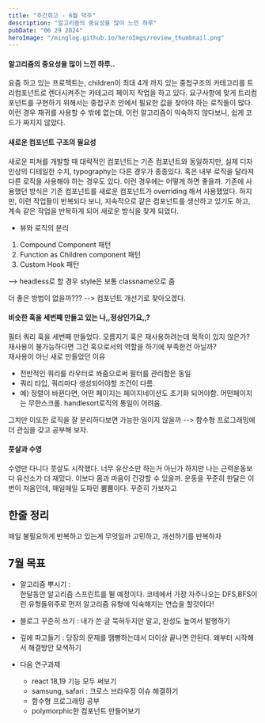```yaml
---
title: "주간회고 - 6월 막주"
description: "알고리즘의 중요성을 많이 느낀 하루"
pubDate: "06 29 2024"
heroImage: "/minglog.github.io/heroImgs/review_thumbnail.png"
---
```


#### 알고리즘의 중요성을 많이 느낀 하루..

요즘 하고 있는 프로젝트는, children이 최대 4개 까지 있는 중첩구조의 카테고리를
트리컴포넌트로 렌더시켜주는 카테고리 페이지 작업을 하고 있다.
요구사항에 맞게 트리컴포넌트를 구현하기 위해서는 중첩구조 안에서 필요한 값을 찾아야 하는 로직들이 많다.
이런 경우 재귀를 사용할 수 밖에 없는데,
이런 알고리즘이 익숙하지 않다보니, 쉽게 코드가 짜지지 않았다.

#### 새로운 컴포넌트 구조의 필요성

새로운 피쳐를 개발할 때 대략적인 컴포넌트는 기존 컴포넌트와 동일하지만,
실제 디자인상의 디테일한 수치, typography는 다른 경우가 종종있다.
혹은 내부 로직을 달라져 다른 로직을 사용해야 하는 경우도 있다.
이런 경우에는 어떻게 하면 좋을까.
기존에 사용했던 방식은 기존 컴포넌트를 새로운 컴포넌트가 overriding 해서 사용했었다.
하지만, 이런 작업들이 반복되다 보니, 지속적으로 같은 컴포넌트를 생산하고 있기도 하고, 계속 같은 작업을
반복하게 되어 새로운 방식을 찾게 되었다.

- 뷰와 로직의 분리

1. Compound Component 패턴
2. Function as Children component 패턴
3. Custom Hook 패턴

—> headless로 할 경우 style은 보통 classname으로 줌

더 좋은 방법이 없을까???
--> 컴포넌트 개선기로 찾아오겠다.

#### 비슷한 훅을 세번째 만들고 있는 나,,정상인가요,,?

필터 쿼리 훅을 세번째 만들었다.
모름지기 훅은 재사용하려는데 목적이 있지 않은가?
재사용이 불가능하다면 그건 훅으로서의 역할을 하기에 부족한건 아닐까?
<br/>
재사용이 아닌 새로 만들었던 이유

- 전반적인 쿼리를 라우터로 쏴줌으로써 필터를 관리함은 동일
- 쿼리 타입, 쿼리마다 생성되어야할 조건이 다름.
- 예) 정렬이 바뀐다면, 어떤 페이지는 페이지네이션도 초기화 되어야함. 어떤페이지는 무한스크롤.
  handlesort로직의 통일이 어려움.

그치만 이또한 로직을 잘 분리하다보면 가능한 일이지 않을까
--> 함수형 프로그래밍에 더 관심을 갖고 공부해 보자.

#### 풋살과 수영

수영만 다니다 풋살도 시작했다. 너무 유산소만 하는거 아닌가 하지만 나는 근력운동보다 유산소가 더 재밌다.
이보다 몸과 마음이 건강할 수 있을까. 운동을 꾸준히 한달은 이번이 처음인데, 매일매일 도파민 뿜뿜이다. 꾸준히 가보자고

## 한줄 정리

매일 불필요하게 반복하고 있는게 무엇일까 고민하고, 개선하기를 반복하자

## 7월 목표

- 알고리즘 뿌시기 :  
  한달동안 알고리즘 스프린트를 뛸 예정이다.
  코테에서 가장 자주나오는 DFS,BFS이런 유형들위주로 먼저 알고리즘 유형에 익숙해지는 연습을 할것이다!
- 블로그 꾸준히 쓰기 :
  내가 쓴 글 묵혀두지만 말고, 완성도 높여서 발행하기
- 깊에 파고들기 : 당장의 문제를 땜빵하는데서 더이상 끝나면 안된다. 왜부터 시작해서 해결방안 모색하기

- 다음 연구과제
  - react 18,19 기능 모두 써보기
  - samsung, safari : 크로스 브라우징 이슈 해결하기
  - 함수형 프로그래밍 공부
  - polymorphic한 컴포넌트 만들어보기
